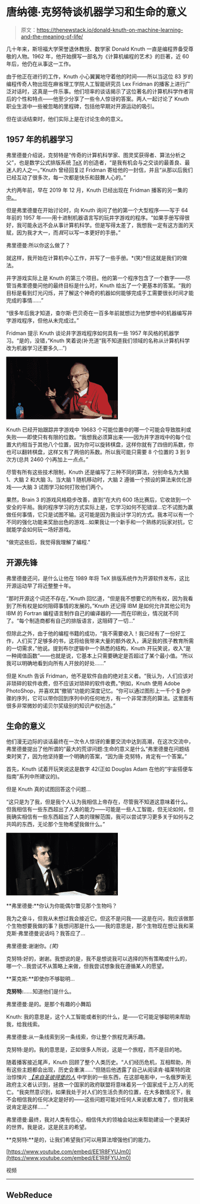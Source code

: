 # 唐纳德·克努特谈机器学习和生命的意义

> 原文：<https://thenewstack.io/donald-knuth-on-machine-learning-and-the-meaning-of-life/>

几十年来，斯坦福大学荣誉退休教授、数学家 Donald Knuth 一直是编程界备受尊敬的人物。1962 年，他开始撰写一部名为《计算机编程的艺术》的巨著，近 60 年后，他仍在从事这一工作。

由于他正在进行的工作，Knuth 小心翼翼地守着他的时间——所以当这位 83 岁的编程传奇人物出现在麻省理工学院人工智能研究员 Lex Fridman 的播客上进行广泛对话时，这真是一件乐事。他们坦率的谈话揭示了这位著名的计算机科学作者背后的个性和特点——他至少分享了一些令人惊讶的答案。两人一起讨论了 Knuth 职业生涯中一些被忽略的里程碑，包括他早期对开源运动的吸引。

但在谈话结束时，他们实际上是在讨论生命的意义。

## 1957 年的机器学习

弗里德曼介绍说，克努特是“传奇的计算机科学家、图灵奖获得者、算法分析之父”，也是数学公式排版系统 [TeX](https://en.wikipedia.org/wiki/TeX) 的创造者，“是我有机会与之交谈的最善良、最迷人的人之一。”Knuth 曾经回复过 Fridman 寄给他的一封信，并且“从那以后我们已经互动了很多次，每一次都是快乐和鼓舞人心的。”

大约两年前，早在 2019 年 12 月，Knuth 已经出现在 Fridman 播客的另一集的[中。](https://www.youtube.com/watch?v=2BdBfsXbST8)

但是弗里德曼在开始讨论时，向 Knuth 询问了他的第一个大型程序——写于 64 年前的 1957 年——用十进制机器语言写的玩井字游戏的程序。“如果手册写得很好，我可能永远不会从事计算机科学。但是写得太差了，我想我一定有这方面的天赋，因为我才大一，而*我*可以写一本更好的手册。”

弗里德曼:所以你这么做了？

就这样，我开始在计算机中心工作，并写了一些手册。*(笑)*但这就是我们的做法。

井字游戏实际上是 Knuth 的第三个项目。他的第一个程序包含了一个数字——尽管当弗里德曼问他的最终目标是什么时，Knuth 给出了一个更基本的答案。“我的目标是看到灯光闪烁，并了解这个神奇的机器如何能够完成手工需要很长时间才能完成的事情……”

“很多年后我才知道，查尔斯·巴贝奇在一百多年前就想过为他梦想中的机器编写井字游戏程序，但他从未完成过。”

Fridman 提示 Knuth 谈论井字游戏程序如何具有一些 1957 年风格的机器学习。“是的，没错，”Knuth 笑着说(补充道“我不知道我们领域的名称从计算机科学改为机器学习还要多久…”)

![](img/9e8e0eca0fcf0ebd2ae15133b5b13700.png)

Knuth 已经开始跟踪井字游戏中 19683 个可能位置中的哪一个可能会导致胜利或失败——即使只有有限的位数。“我想我必须算出来——因为井字游戏中的每个位置大约相当于其他八个位置，因为你可以旋转棋盘，这样你就有了四倍的系数，你也可以翻转棋盘，这样又有了两倍的系数。所以我可能只需要 8 个位置的 3 到 9 次方(总共 2460 个)再加上一点点。”

尽管有所有这些技术限制，Knuth 还是编写了三种不同的算法，分别命名为大脑 1、大脑 2 和大脑 3。当大脑 1 随机移动时，大脑 2 遵循一个预设的算法来优化游戏——大脑 3 试图学习如何打败他们两个。

果然，Brain 3 的游戏风格稳步改善，直到“在大约 600 场比赛后，它收敛到一个安全的平局。我的程序学习的方式实际上是，它学习如何不犯错误…它不试图为赢做任何事情，它只是试图不输。这可能是因为我设计学习的方式。我本可以有一个不同的强化功能来奖励出色的游戏…如果我让一个新手和一个熟练的玩家对抗，它就能学会如何玩一场好游戏。

"做完这些后，我觉得我理解了编程."

## 开源先锋

弗里德曼还问，是什么让他在 1989 年将 TeX 排版系统作为开源软件发布，这比开源运动早了将近整整十年。

“那时开源这个词还不存在，”Knuth 回忆道，“但是我不想要它的所有权，因为我看到了所有权是如何阻碍事情的发展的。”Knuth 还记得 IBM 是如何允许其他公司为 IBM 的 Fortran 编程语言制作自己的编译器的——而在印刷业，情况就不同了。“每个制造商都有自己的排版语言，这阻碍了一切…”

但除此之外，由于他的编程书籍的成功，“我不需要收入！我已经有了一份好工作，人们买了足够多的书，这将给我带来大量的额外收入，满足我的孩子教育所需的一切需求，”他说。提到布尔逻辑中一个熟悉的结构，Knuth 开玩笑说，收入“是一种阈值函数”——也就是说，它基本上只需要确定是否超过了某个最小值。“所以我可以明确地看到向所有人开放的好处……”

但是 Knuth 告诉 Fridman，他不是软件自由的绝对主义者。“我认为，人们应该对非琐碎的软件收费，但不应该对琐碎的软件收费。”例如，Knuth 使用 Adobe PhotoShop，并喜欢其“撤销”功能的深度记忆。“你可以通过图形上一千个复杂步骤的序列，它可以带你回到序列中的任何地方，有一个非常漂亮的算法。这里面有很多非常微妙的诺贝尔奖级别的知识产权创造。”

## 生命的意义

他们漫无边际的谈话最终在一次令人惊讶的重要交流中达到高潮，在这次交流中，弗里德曼提出了他所谓的“最大的荒谬问题:生命的意义是什么”弗里德曼在问题结束时笑了，因为他坚持要一个明确的答案，“因为唐·克努特，肯定有一个答案。”

首先，Knuth 试着开玩笑说这是数字 42(正如 Douglas Adam 在他的“宇宙搭便车指南”系列中所建议的)。

但是 Knuth 真的试图回答这个问题…

“这只是为了我，但是我个人认为我相信上帝存在，尽管我不知道这意味着什么。但我相信有一些东西超出了人类的能力——可能是一些人工智能，但无论如何，但我确实相信有一些东西超出了人类的理解范围，我可以尝试学习更多关于如何与之共鸣的东西，无论那个生物希望我做什么。”

![](img/abf06213019cca49fac2fad341265f4a.png)

**弗里德曼:**你认为你能偶尔瞥见那个生物吗？

我为之奋斗，但我从未想过我会接近它。但这不是问我——这是在问，我应该做那个生物想要我做的事？我想问那是什么——我的意思是，那个生物现在想让我和莱克斯·弗里德曼说话吗？我答应了…

弗里德曼:谢谢你。*(笑)*

克努特:好的，谢谢。我想说的是，我不是想说我可以选择的所有策略或什么的，哪一个…我尝试不从策略上来做，但我尝试想象我在遵循某人的愿望。

**莱克斯:**即使你不够聪明…

**克努特:**……知道他们是什么。

弗里德曼:是的。是那个有趣的小舞蹈

Knuth: 我的意思是，这个人工智能或者别的什么，是——它可能足够聪明来帮助我，给我线索。

弗里德曼:从一条线索到另一条线索，你让整个旅程充满乐趣。

克努特:是的。我的意思是，正如很多人所说，这是一个旅程，而不是目的地。

随着播客接近尾声，Knuth 回顾了整个人类历史。“人们经历危机，互相帮助，所有这些主题都会出现，历史会重演……”但随后他透露了自己从阅读肯·福莱特的政治惊悚片 [*【来自圣彼得堡的人*](https://en.wikipedia.org/wiki/The_Man_from_St._Petersburg) 中学到的一些东西，在这部电影中，一名俄罗斯无政府主义者认识到，拯救一个国家的政府联盟将意味着另一个国家成千上万人的死亡。“我突然意识到，如果我处于对人们的生活负责的位置，在大多数情况下，我不会相信我的任何决定是好的——这些问题可能对任何人来说都太难了，但对我来说肯定是这样……”

弗里德曼:最终，我对人类有信心，相信伟大的领袖会站出来帮助建设一个更美好的世界。我是说，这是民主的希望。

**克努特:**是的，让我们希望我们可以用算法增强他们的能力。

[https://www.youtube.com/embed/EE1R8FYUJm0](https://www.youtube.com/embed/EE1R8FYUJm0)

视频

* * *

## WebReduce

<svg xmlns:xlink="http://www.w3.org/1999/xlink" viewBox="0 0 68 31" version="1.1"><title>Group</title> <desc>Created with Sketch.</desc></svg>